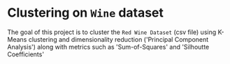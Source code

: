 # Clustering on `Wine` dataset

The goal of this project is to cluster the `Red Wine Dataset` (csv file) using K-Means clustering and dimensionality reduction ('Principal Component Analysis') along with metrics such as 'Sum-of-Squares' and 'Silhoutte Coefficients' 
